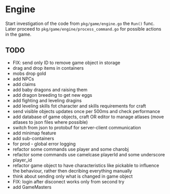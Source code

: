 # Engine

Start investigation of the code from `pkg/game/engine.go` the `Run()` func.
Later proceed to `pkg/game/engine/process_command.go` for possible actions in the game.

## TODO
- FIX: send only ID to remove game object in storage
- drag and drop items in containers
- mobs drop gold
- add NPCs
- add claims
- add baby dragons and raising them
- add dragon breeding to get new eggs
- add fighting and leveling dragins
- add leveling skills fot character and skills requirements for craft
- send visible objects updates once per 500ms and check performance
- add database of game objects, craft OR editor to manage atlases (move atlases to json files where possible)
- switch from json to protobuf for server-client communication
- add minimap feature
- add sub-containers
- for prod - global error logging
- refactor some commands use player and some charobj
- refactor some commands use camelcase playerId and some underscore player_id
- refactor game object to have characteristics like pickable to influence the behaviour, rather then decribing everything manually
- think about sending only what is changed in game object
- FIX: login after disconect works only from second try
- add GameMasters
